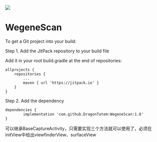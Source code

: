 
[![](https://jitpack.io/v/DragonTotem/WegeneScan.svg)](https://jitpack.io/#DragonTotem/WegeneScan)

# WegeneScan

To get a Git project into your build:

Step 1. Add the JitPack repository to your build file

Add it in your root build.gradle at the end of repositories:

	allprojects {
		repositories {
			...
			maven { url 'https://jitpack.io' }
		}
	}
  
Step 2. Add the dependency

	dependencies {
	        implementation 'com.github.DragonTotem:WegeneScan:1.8'
	}
  
 可以继承BaseCaptureActivity，只需要实现三个方法就可以使用了，必须在initView中给出viewfinderView、surfaceView
